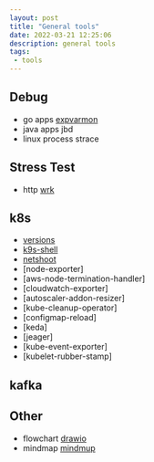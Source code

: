 ```yaml
---
layout: post
title: "General tools"
date: 2022-03-21 12:25:06
description: general tools
tags: 
 - tools
---
```


## Debug
- go apps
[expvarmon](https://github.com/divan/expvarmon)
- java apps
jbd
- linux process
strace

## Stress Test
- http
[wrk](https://github.com/wg/wrk)

## k8s
- [versions](https://relnotes.k8s.io)
- [k9s-shell](https://k9scli.io/)
- [netshoot](https://github.com/nicolaka/netshoot)
- [node-exporter]
- [aws-node-termination-handler]
- [cloudwatch-exporter]
- [autoscaler-addon-resizer]
- [kube-cleanup-operator]
- [configmap-reload]
- [keda]
- [jeager]
- [kube-event-exporter]
- [kubelet-rubber-stamp]

## kafka


## Other
- flowchart
[drawio](https://app.diagrams.net)
- mindmap
[mindmup](https://www.mindmup.com)

